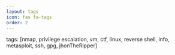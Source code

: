 ```yaml
---
layout: tags
icon: fas fa-tags
order: 2
---
```

tags: [nmap, privilege escalation, vm, ctf, linux, reverse shell, info, metasploit, ssh, gpg, jhonTheRipper]
